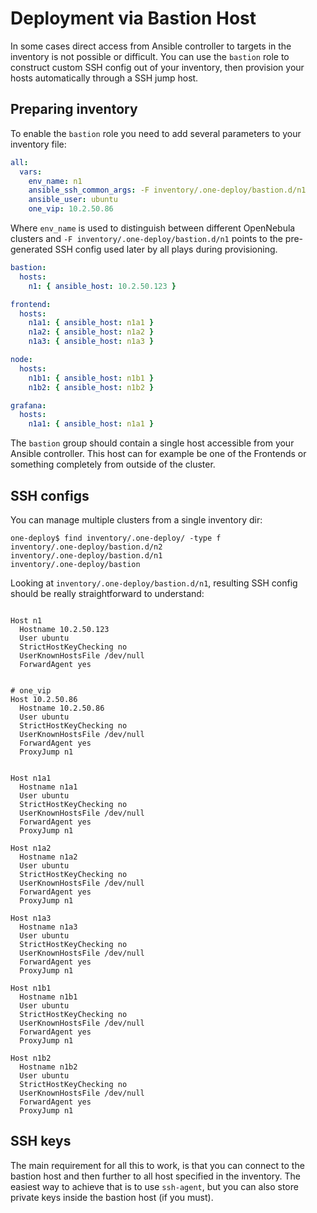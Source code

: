 # Deployment via Bastion Host

In some cases direct access from Ansible controller to targets in the inventory is not possible or difficult. You can use the `bastion` role to construct custom SSH config out of your inventory, then provision your hosts automatically through a SSH jump host.

## Preparing inventory

To enable the `bastion` role you need to add several parameters to your inventory file:

```yaml
all:
  vars:
    env_name: n1
    ansible_ssh_common_args: -F inventory/.one-deploy/bastion.d/n1
    ansible_user: ubuntu
    one_vip: 10.2.50.86
```

Where `env_name` is used to distinguish between different OpenNebula clusters and `-F inventory/.one-deploy/bastion.d/n1` points to the pre-generated SSH config used later by all plays during provisioning.


```yaml
bastion:
  hosts:
    n1: { ansible_host: 10.2.50.123 }

frontend:
  hosts:
    n1a1: { ansible_host: n1a1 }
    n1a2: { ansible_host: n1a2 }
    n1a3: { ansible_host: n1a3 }

node:
  hosts:
    n1b1: { ansible_host: n1b1 }
    n1b2: { ansible_host: n1b2 }

grafana:
  hosts:
    n1a1: { ansible_host: n1a1 }
```

The `bastion` group should contain a single host accessible from your Ansible controller. This host can for example be one of the Frontends or something completely from outside of the cluster.

## SSH configs

You can manage multiple clusters from a single inventory dir:

```
one-deploy$ find inventory/.one-deploy/ -type f
inventory/.one-deploy/bastion.d/n2
inventory/.one-deploy/bastion.d/n1
inventory/.one-deploy/bastion
```

Looking at `inventory/.one-deploy/bastion.d/n1`, resulting SSH config should be really straightforward to understand:

```ssh-config

Host n1
  Hostname 10.2.50.123
  User ubuntu
  StrictHostKeyChecking no
  UserKnownHostsFile /dev/null
  ForwardAgent yes


# one_vip
Host 10.2.50.86
  Hostname 10.2.50.86
  User ubuntu
  StrictHostKeyChecking no
  UserKnownHostsFile /dev/null
  ForwardAgent yes
  ProxyJump n1


Host n1a1
  Hostname n1a1
  User ubuntu
  StrictHostKeyChecking no
  UserKnownHostsFile /dev/null
  ForwardAgent yes
  ProxyJump n1

Host n1a2
  Hostname n1a2
  User ubuntu
  StrictHostKeyChecking no
  UserKnownHostsFile /dev/null
  ForwardAgent yes
  ProxyJump n1

Host n1a3
  Hostname n1a3
  User ubuntu
  StrictHostKeyChecking no
  UserKnownHostsFile /dev/null
  ForwardAgent yes
  ProxyJump n1

Host n1b1
  Hostname n1b1
  User ubuntu
  StrictHostKeyChecking no
  UserKnownHostsFile /dev/null
  ForwardAgent yes
  ProxyJump n1

Host n1b2
  Hostname n1b2
  User ubuntu
  StrictHostKeyChecking no
  UserKnownHostsFile /dev/null
  ForwardAgent yes
  ProxyJump n1

```

## SSH keys

The main requirement for all this to work, is that you can connect to the bastion host and then further to all host specified in the inventory. The easiest way to achieve that is to use `ssh-agent`, but you can also store private keys inside the bastion host (if you must).